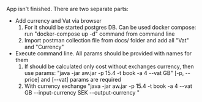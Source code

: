 App isn't finished.
There are two separate parts:
 - Add currency and Vat via browser
   1) For it should be started postgres DB. Can be used docker compose:
   run "docker-compose up -d"  command from command line
   2) Import postman collection file from docs/ folder and add all "Vat" and "Currency"
 - Execute command line. All params should be provided with names for them
   1) If should be calculated only cost without exchanges currency, then use params:
    "java -jar aw.jar -p 15.4 -t book -a 4 --vat GB"
      [-p, --price] and [--vat] params are required
   2) With currency exchange
    "java -jar aw.jar -p 15.4 -t book -a 4 --vat GB --input-currency SEK --output-currency "
